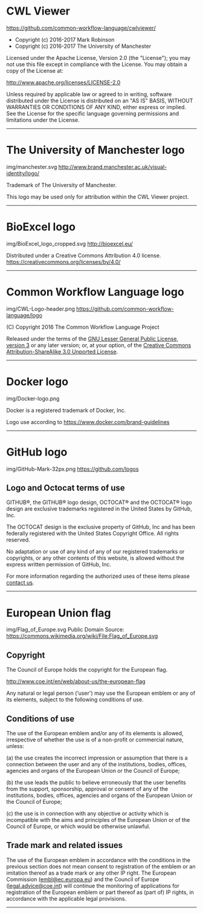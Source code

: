 # CWL Viewer
https://github.com/common-workflow-language/cwlviewer/

* Copyright (c) 2016-2017 Mark Robinson
* Copyright (c) 2016-2017 The University of Manchester

Licensed under the Apache License, Version 2.0 (the "License");
you may not use this file except in compliance with the License.
You may obtain a copy of the License at:

http://www.apache.org/licenses/LICENSE-2.0

Unless required by applicable law or agreed to in writing, software
distributed under the License is distributed on an "AS IS" BASIS,
WITHOUT WARRANTIES OR CONDITIONS OF ANY KIND, either express or
implied. See the License for the specific language governing
permissions and limitations under the License.

-----------

# The University of Manchester logo
img/manchester.svg
http://www.brand.manchester.ac.uk/visual-identity/logo/

Trademark of The University of Manchester.

This logo may be used only for attribution within the CWL Viewer project.

-----------

# BioExcel logo
img/BioExcel_logo_cropped.svg
http://bioexcel.eu/

Distributed under a Creative Commons Attribution 4.0 license.
https://creativecommons.org/licenses/by/4.0/

-----------

# Common Workflow Language logo
img/CWL-Logo-header.png
https://github.com/common-workflow-language/logo

(C) Copyright 2016 The Common Workflow Language Project

Released under the terms of the
[GNU Lesser General Public License, version 3](https://www.gnu.org/licenses/lgpl-3.0.html)
or any later version; or, at your option, of the
[Creative Commons Attribution-ShareAlike 3.0 Unported License](https://creativecommons.org/licenses/by-sa/3.0/).

-----------

# Docker logo
img/Docker-logo.png

Docker is a registered trademark of Docker, Inc.

Logo use according to https://www.docker.com/brand-guidelines

-----------

# GitHub logo
img/GitHub-Mark-32px.png
https://github.com/logos

## Logo and Octocat terms of use

GITHUB®, the GITHUB® logo design, OCTOCAT® and the OCTOCAT® logo design are exclusive trademarks registered in the United States by GitHub, Inc.

The OCTOCAT design is the exclusive property of GitHub, Inc and has been federally registered with the United States Copyright Office. All rights reserved.

No adaptation or use of any kind of any of our registered trademarks or copyrights, or any other contents of this website, is allowed without the express written permission of GitHub, Inc.

For more information regarding the authorized uses of these items please [contact us](https://github.com/contact).

-----------

# European Union flag
img/Flag_of_Europe.svg
Public Domain
Source: https://commons.wikimedia.org/wiki/File:Flag_of_Europe.svg

## Copyright

The Council of Europe holds the copyright for the European flag.

http://www.coe.int/en/web/about-us/the-european-flag

Any natural or legal person (‘user') may use the European emblem or any of its elements, subject to the following conditions of use.

## Conditions of use

The use of the European emblem and/or any of its elements is allowed, irrespective of whether the use is of a non-profit or commercial nature, unless:

(a) the use creates the incorrect impression or assumption that there is a connection between the user and any of the institutions, bodies, offices, agencies and organs of the European Union or the Council of Europe;

(b) the use leads the public to believe erroneously that the user benefits from the support, sponsorship, approval or consent of any of the institutions, bodies, offices, agencies and organs of the European Union or the Council of Europe;

(c) the use is in connection with any objective or activity which is incompatible with the aims and principles of the European Union or of the Council of Europe, or which would be otherwise unlawful.

## Trade mark and related issues

The use of the European emblem in accordance with the conditions in the previous section does not mean consent to registration of the emblem or an imitation thereof as a trade mark or any other IP right. The European Commission (embl@ec.europa.eu) and the Council of Europe (legal.advice@coe.int) will continue the monitoring of applications for registration of the European emblem or part thereof as (part of) IP rights, in accordance with the applicable legal provisions.

-----------
